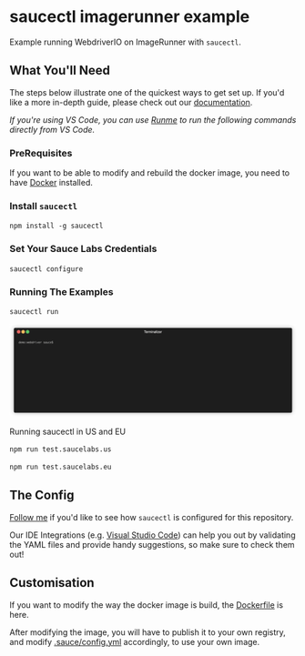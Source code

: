 # saucectl imagerunner example

Example running WebdriverIO on ImageRunner with `saucectl`.

## What You'll Need

The steps below illustrate one of the quickest ways to get set up. If you'd like a more in-depth guide, please check out
our [documentation](https://docs.saucelabs.com/dev/cli/saucectl/#installing-saucectl).

*If you're using VS Code, you can use [Runme](https://marketplace.visualstudio.com/items?itemName=stateful.runme) to run the following commands directly from VS Code.*

### PreRequisites

If you want to be able to modify and rebuild the docker image, you need to have [Docker](https://docs.docker.com/engine/install/) installed.

### Install `saucectl`

```shell
npm install -g saucectl
```

### Set Your Sauce Labs Credentials

```shell
saucectl configure
```

### Running The Examples

```shell
saucectl run
``` 
![running example](../assets/webdriver-example.gif)

Running saucectl in US and EU

```bash
npm run test.saucelabs.us
```

```bash
npm run test.saucelabs.eu
```

## The Config

[Follow me](.sauce/config.yml) if you'd like to see how `saucectl` is configured for this repository.

Our IDE Integrations (e.g. [Visual Studio Code](https://docs.saucelabs.com/dev/cli/saucectl/usage/ide/vscode)) can help you out by validating the YAML files and provide handy suggestions, so make sure to check them out!

## Customisation

If you want to modify the way the docker image is build, the [Dockerfile](Dockerfile) is here.

After modifying the image, you will have to publish it to your own registry, and modify [.sauce/config.yml](.sauce/config.yml) accordingly, to use your own image.